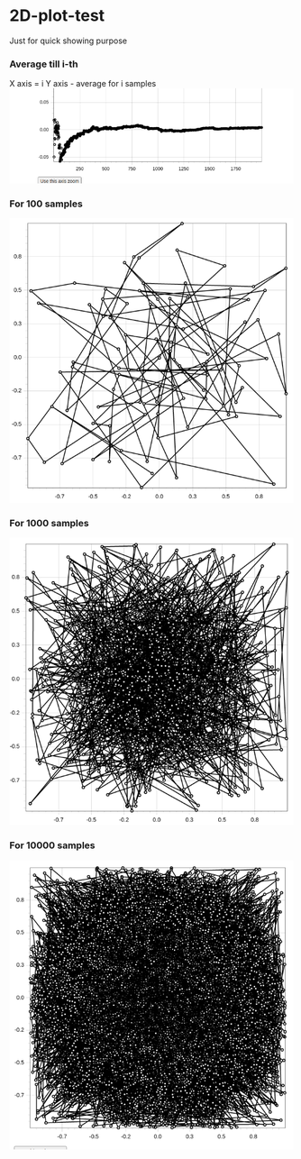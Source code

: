 # 2D-plot-test
Just for quick showing purpose

### Average till i-th
X axis = i
Y axis - average for i samples
  ![alt](average_till_i-th.png)

### For 100 samples
  ![alt](100.png)
  
### For 1000 samples
  ![alt](1000.png)
  
### For 10000 samples
  ![alt](10000.png)

